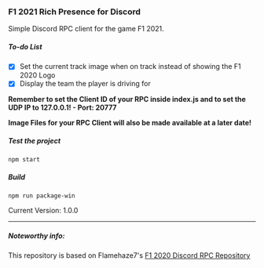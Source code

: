 ### F1 2021 Rich Presence for Discord
Simple Discord RPC client for the game F1 2021.

##### To-do List

- [x] Set the current track image when on track instead of showing the F1 2020 Logo
- [X] Display the team the player is driving for

**Remember to set the Client ID of your RPC inside index.js and to set the UDP IP to 127.0.0.1! - Port: 20777**

**Image Files for your RPC Client will also be made available at a later date!**

##### Test the project
`npm start`

##### Build
`npm run package-win`

Current Version: 1.0.0

-----

##### Noteworthy info:
This repository is based on Flamehaze7's [F1 2020 Discord RPC Repository](https://github.com/Flamehaze7/F1-2020-Discord-RPC)

